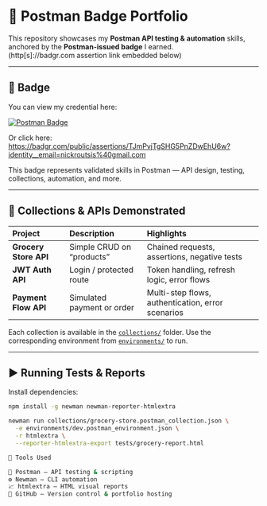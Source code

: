 # 🏅 Postman Badge Portfolio

This repository showcases my **Postman API testing & automation** skills, anchored by the **Postman-issued badge** I earned.  
(http[s]://badgr.com assertion link embedded below)

---

## 📌 Badge

You can view my credential here:

[![Postman Badge](https://api.badgr.io/public/assertions/TJmPvjTgSHG5PnZDwEhU6w/image)](https://badgr.com/public/assertions/TJmPvjTgSHG5PnZDwEhU6w?identity__email=nickroutsis%40gmail.com)

Or click here:  
https://badgr.com/public/assertions/TJmPvjTgSHG5PnZDwEhU6w?identity__email=nickroutsis%40gmail.com  

This badge represents validated skills in Postman — API design, testing, collections, automation, and more.

---

## 📂 Collections & APIs Demonstrated

| Project | Description | Highlights |
|:--|:--|:--|
| **Grocery Store API** | Simple CRUD on “products” | Chained requests, assertions, negative tests |
| **JWT Auth API** | Login / protected route | Token handling, refresh logic, error flows |
| **Payment Flow API** | Simulated payment or order | Multi-step flows, authentication, error scenarios |

Each collection is available in the [`collections/`](./collections) folder. Use the corresponding environment from [`environments/`](./environments) to run.

---

## ▶️ Running Tests & Reports

Install dependencies:

```bash
npm install -g newman newman-reporter-htmlextra
```
```bash
newman run collections/grocery-store.postman_collection.json \
  -e environments/dev.postman_environment.json \
  -r htmlextra \
  --reporter-htmlextra-export tests/grocery-report.html

🧰 Tools Used

🧪 Postman – API testing & scripting
⚙️ Newman – CLI automation
📈 htmlextra – HTML visual reports
🐙 GitHub – Version control & portfolio hosting

